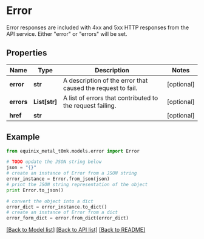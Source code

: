 # Error

Error responses are included with 4xx and 5xx HTTP responses from the API service. Either \"error\" or \"errors\" will be set.

## Properties
Name | Type | Description | Notes
------------ | ------------- | ------------- | -------------
**error** | **str** | A description of the error that caused the request to fail. | [optional] 
**errors** | **List[str]** | A list of errors that contributed to the request failing. | [optional] 
**href** | **str** |  | [optional] 

## Example

```python
from equinix_metal_t0mk.models.error import Error

# TODO update the JSON string below
json = "{}"
# create an instance of Error from a JSON string
error_instance = Error.from_json(json)
# print the JSON string representation of the object
print Error.to_json()

# convert the object into a dict
error_dict = error_instance.to_dict()
# create an instance of Error from a dict
error_form_dict = error.from_dict(error_dict)
```
[[Back to Model list]](../README.md#documentation-for-models) [[Back to API list]](../README.md#documentation-for-api-endpoints) [[Back to README]](../README.md)



